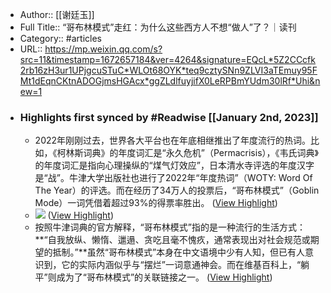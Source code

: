 - Author:: [[谢廷玉]]
- Full Title:: “哥布林模式”走红：为什么这些西方人不想“做人”了？｜读刊
- Category:: #articles
- URL:: https://mp.weixin.qq.com/s?src=11&timestamp=1672657184&ver=4264&signature=EQcL*5Z2CCcfk2rb16zH3ur1UPjgcuSTuC*WLOt68OYK*teq9cztySNn9ZLVI3aTEmuy95FMt1dEqnCKtnADOGjmsHGAcx*ggZLdlfuyjifX0LeRPBmYUdm30lRf*Uhi&new=1
- ### Highlights first synced by #Readwise [[January 2nd, 2023]]
    - 2022年刚刚过去，世界各大平台也在年底相继推出了年度流行的热词。比如，《柯林斯词典》的年度词汇是“永久危机”（Permacrisis），《韦氏词典》的年度词汇是指向心理操纵的“煤气灯效应”，日本清水寺评选的年度汉字是“战”。牛津大学出版社也进行了2022年“年度热词”（WOTY: Word Of The Year）的评选。而在经历了34万人的投票后，“哥布林模式”（Goblin Mode）一词凭借着超过93%的得票率胜出。 ([View Highlight](https://read.readwise.io/read/01gns285dhf891grvha0e6t5ar))
    - ![](https://mmbiz.qpic.cn/mmbiz_png/CKYhgyUnM1AMictDmjdsGpujIsO8MFrG2qVHJpaOjgBkdpic49dO7BS5UNHvvLm6VypNcPXgCO8ptHUdhC4m9FLw/640?wx_fmt=png&wxfrom=5&wx_lazy=1&wx_co=1) ([View Highlight](https://read.readwise.io/read/01gns2a5zm5yd1msc48znx5rgp))
    - 按照牛津词典的官方解释，“哥布林模式”指的是一种流行的生活方式：**“自我放纵、懒惰、邋遢、贪吃且毫不愧疚，通常表现出对社会规范或期望的抵制。”**虽然“哥布林模式”本身在中文语境中少有人知，但已有人意识到，它的实际内涵似乎与“摆烂”一词意通神会。而在维基百科上，“躺平”则成为了“哥布林模式”的关联链接之一。 ([View Highlight](https://read.readwise.io/read/01gns29a1cfh0f5rxdr6bfnwc2))
